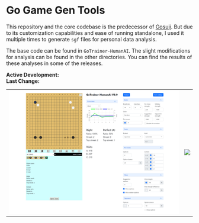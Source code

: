 # Go Game Gen Tools
This repository and the core codebase is the predecessor of [Gosuji](https://github.com/Emanuel-de-Jong/Gosuji). But due to its customization capabilities and ease of running standalone, I used it multiple times to generate `sgf` files for personal data analysis.

The base code can be found in `GoTrainer-HumanAI`. The slight modifications for analysis can be found in the other directories. You can find the results of these analyses in some of the releases.

**Active Development:** <br>
**Last Change:** <br>

| | |
| :---: | :---: |
| ![](/Screenshots/1-GoTrainer.png) | ![](/Screenshots/.png) |
